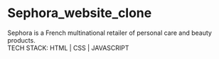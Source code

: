 # Sephora_website_clone
Sephora is a French multinational retailer of personal care and beauty products.  
TECH STACK: HTML | CSS | JAVASCRIPT
